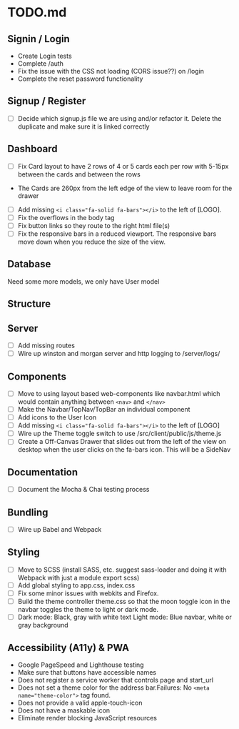 # TODO.md

## Signin / Login

- Create Login tests
- Complete /auth
- Fix the issue with the CSS not loading (CORS issue??) on /login
- Complete the reset password functionality

## Signup / Register

-[ ] Decide which signup.js file we are using and/or refactor it. Delete the duplicate and make sure it is linked correctly

## Dashboard

-[ ] Fix Card layout to have 2 rows of 4 or 5 cards each per row with 5-15px between the cards and between the rows

- The Cards are 260px from the left edge of the view to leave room for the drawer

-[ ] Add missing `<i class="fa-solid fa-bars"></i>` to the left of [LOGO].
-[ ] Fix the overflows in the body tag
-[ ] Fix button links so they route to the right html file(s)
-[ ] Fix the responsive bars in a reduced viewport.  The responsive bars move down when you reduce the size of the view.

## Database

Need some more models, we only have User model

## Structure


## Server

-[ ] Add missing routes
-[ ] Wire up winston and morgan server and http logging to /server/logs/

## Components

- [ ] Move to using layout based web-components like navbar.html which would contain anything between `<nav>` and `</nav>`
- [ ] Make the Navbar/TopNav/TopBar an individual component
- [ ] Add icons to the User Icon
- [ ] Add missing `<i class="fa-solid fa-bars"></i>` to the left of [LOGO]
- [ ] Wire up the Theme toggle switch to use /src/client/public/js/theme.js
- [ ] Create a Off-Canvas Drawer that slides out from the left of the view on desktop when the user clicks on the fa-bars icon.
      This will be a SideNav

## Documentation

- [ ] Document the Mocha & Chai testing process

## Bundling

- [ ] Wire up Babel and Webpack

## Styling

- [ ] Move to SCSS (install SASS, etc. suggest sass-loader and doing it with Webpack with just a module export scss)
- [ ] Add global styling to app.css, index.css
- [ ] Fix some minor issues with webkits and Firefox.
- [ ] Build the theme controller theme.css so that the moon toggle icon in the navbar toggles the theme to light or dark mode.
- [ ] Dark mode: Black, gray with white text Light mode: Blue navbar, white or gray background

## Accessibility (A11y) & PWA

- Google PageSpeed and Lighthouse testing
- Make sure that buttons have accessible names
- Does not register a service worker that controls page and start_url
- Does not set a theme color for the address bar.Failures: No `<meta name="theme-color">` tag found.
- Does not provide a valid apple-touch-icon
- Does not have a maskable icon
- Eliminate render blocking JavaScript resources
